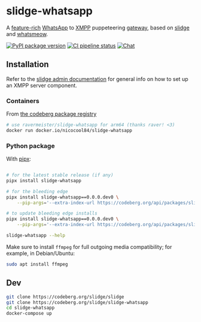 # slidge-whatsapp

A
[feature-rich](https://slidge.im/slidge-whatsapp/features.html)
[WhatsApp](https://whatsapp.com) to
[XMPP](https://xmpp.org/) puppeteering
[gateway](https://xmpp.org/extensions/xep-0100.html), based on
[slidge](https://slidge.im) and
[whatsmeow](https://github.com/tulir/whatsmeow).

[![PyPI package version](https://badge.fury.io/py/slidge-whatsapp.svg)](https://pypi.org/project/slidge-whatsapp/)
[![CI pipeline status](https://ci.codeberg.org/api/badges/14066/status.svg)](https://ci.codeberg.org/repos/14066)
[![Chat](https://conference.nicoco.fr:5281/muc_badge/slidge@conference.nicoco.fr)](https://conference.nicoco.fr:5281/muc_log/slidge/)

## Installation

Refer to the [slidge admin documentation](https://slidge.im/docs/slidge/main/admin/)
for general info on how to set up an XMPP server component.

### Containers

From [the codeberg package registry](https://codeberg.org/slidge/-/packages?q=&type=container)

```sh
# use ravermeister/slidge-whatsapp for arm64 (thanks raver! <3)
docker run docker.io/nicocool84/slidge-whatsapp
```

### Python package

With [pipx](https://pypa.github.io/pipx/):

```sh

# for the latest stable release (if any)
pipx install slidge-whatsapp

# for the bleeding edge
pipx install slidge-whatsapp==0.0.0.dev0 \
    --pip-args='--extra-index-url https://codeberg.org/api/packages/slidge/pypi/simple/'

# to update bleeding edge installs
pipx install slidge-whatsapp==0.0.0.dev0 \
    --pip-args='--extra-index-url https://codeberg.org/api/packages/slidge/pypi/simple/' --force

slidge-whatsapp --help
```

Make sure to install `ffmpeg` for full outgoing media compatibility; for
example, in Debian/Ubuntu:

```sh
sudo apt install ffmpeg
```

## Dev

```sh
git clone https://codeberg.org/slidge/slidge
git clone https://codeberg.org/slidge/slidge-whatsapp
cd slidge-whatsapp
docker-compose up
```
